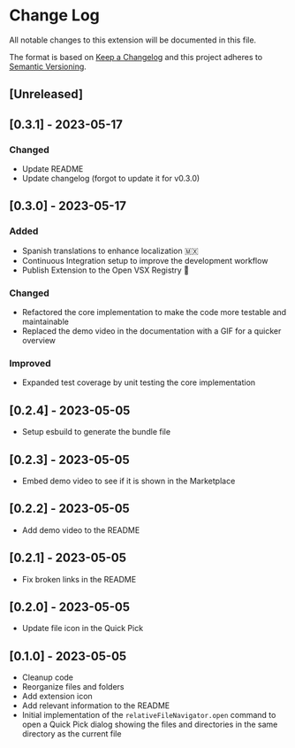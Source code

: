 # Change Log

All notable changes to this extension will be documented in this file.

The format is based on [Keep a Changelog](http://keepachangelog.com/) and this project adheres to [Semantic Versioning](http://semver.org/).

## [Unreleased]

## [0.3.1] - 2023-05-17

### Changed
- Update README
- Update changelog (forgot to update it for v0.3.0)

## [0.3.0] - 2023-05-17

### Added
- Spanish translations to enhance localization 🇲🇽
- Continuous Integration setup to improve the development workflow
- Publish Extension to the Open VSX Registry 🎉

### Changed
- Refactored the core implementation to make the code more testable and maintainable
- Replaced the demo video in the documentation with a GIF for a quicker overview

### Improved
- Expanded test coverage by unit testing the core implementation

## [0.2.4] - 2023-05-05
- Setup esbuild to generate the bundle file

## [0.2.3] - 2023-05-05
- Embed demo video to see if it is shown in the Marketplace

## [0.2.2] - 2023-05-05
- Add demo video to the README

## [0.2.1] - 2023-05-05
- Fix broken links in the README

## [0.2.0] - 2023-05-05
- Update file icon in the Quick Pick

## [0.1.0] - 2023-05-05
- Cleanup code
- Reorganize files and folders
- Add extension icon
- Add relevant information to the README
- Initial implementation of the `relativeFileNavigator.open` command to open a Quick Pick dialog showing the files and directories in the same directory as the current file